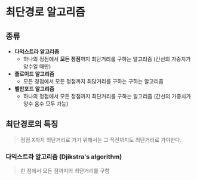 # 최단경로 알고리즘

## 종류
* **다익스트라 알고리즘**
  * 하나의 정점에서 **모든 정점**까지 최단거리를 구하는 알고리즘 (간선의 가중치가 양수일 때만)
* **플로이드 알고리즘**
  * 모든 정점에서 모든 정점까지 최닩거리를 구하는 구하는 알고리즘
* **벨만포드 알고리즘**
  * 하나의 정점에서 모든 정점까지 최단거리를 구하는 알고리즘 (간선의 가중치가 양수 음수 모두 가능)
    
## 최단경로의 특징
> 정점 X까지 최단거리로 가기 위해서는 그 직전까지도 최단거리로 가야한다.

### 다익스트라 알고리즘 (Djikstra's algorithm)
> 한 점에서 모든 점까지의 최단거리를 구함
